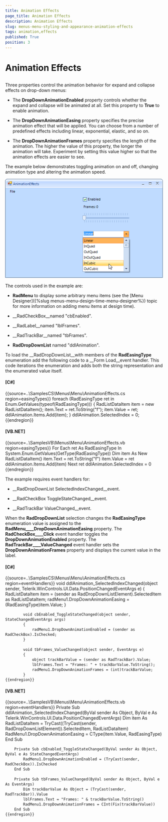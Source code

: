 ```yaml
---
title: Animation Effects
page_title: Animation Effects
description: Animation Effects
slug: menus-menu-styling-and-appearance-animation-effects
tags: animation,effects
published: True
position: 3
---
```


# Animation Effects



## 

Three properties control the animation behavior for expand and collapse effects on drop-down menus:

* The __DropDownAnimationEnabled__ property controls whether the expand and collapse will be animated at all. Set this property to __True__ to enable animation. 


* The __DropDownAnimationEasing__ property specifies the precise animation effect that will be applied. You can choose from a number of predefined effects including linear, exponential, elastic, and so on. 


* The __DropDownAnimationFrames__ property specifies the length of the animation. The higher the value of this property, the longer the animation will take. Experiment by setting this value higher so that the animation effects are easier to see.

The example below demonstrates toggling animation on and off, changing animation type and altering the animation speed. 

![menus-menu-styling-and-appearance-animation-effects 001](images/menus-menu-styling-and-appearance-animation-effects001.png)

The controls used in the example are:

* __RadMenu__ to display some arbitrary menu items (see the [Menu Designer]({%slug menus-menu-design-time-menu-designer%}) topic for more information on adding menu items at design time).

* __RadCheckBox__named "cbEnabled".

* __RadLabel__named "lblFrames".

* __RadTrackBar__named "tbFrames".

* __RadDropDownList__ named "ddlAnimation".  

To load the __RadDropDownList__with members of the __RadEasingType__ enumeration add the following code to a __Form Load__event handler. This code iterations the enumeration and adds both the string representation and the enumerated value itself. 



#### __[C#]__

{{source=..\SamplesCS\Menus\Menu\AnimationEffects.cs region=easingTypes}}
	            foreach (RadEasingType ret in Enum.GetValues(typeof(RadEasingType)))
	            {
	                RadListDataItem item = new RadListDataItem();
	                item.Text = ret.ToString("f");
	                item.Value = ret;
	                ddlAnimation.Items.Add(item);
	            }
	            ddlAnimation.SelectedIndex = 0;
	{{endregion}}



#### __[VB.NET]__

{{source=..\SamplesVB\Menus\Menu\AnimationEffects.vb region=easingTypes}}
	        For Each ret As RadEasingType In System.Enum.GetValues(GetType(RadEasingType))
	            Dim item As New RadListDataItem()
	            item.Text = ret.ToString("f")
	            item.Value = ret
	            ddlAnimation.Items.Add(item)
	        Next ret
	        ddlAnimation.SelectedIndex = 0
	{{endregion}}



The example requires event handlers for: 

* __RadDropDownList SelectedIndexChanged__event.

* __RadCheckBox ToggleStateChanged__event.

* __RadTrackBar ValueChanged__event.

When the __RadDropDownList__ selection changes the __RadEasingType__ enumeration value is assigned to the __RadMenu____DropDownAnimationEasing__ property. The __RadCheckBox____Click__ event handler toggles the __DropDownAnimationEnabled__ property. The __RadTrackBar____ValueChanged__ event handler sets the __DropDownAnimationFrames__ property and displays the current value in the label. 



#### __[C#]__

{{source=..\SamplesCS\Menus\Menu\AnimationEffects.cs region=eventHandlers}}
	        void ddlAnimation_SelectedIndexChanged(object sender, Telerik.WinControls.UI.Data.PositionChangedEventArgs e)
	        {
	            RadListDataItem item = (sender as RadDropDownListElement).SelectedItem as RadListDataItem;
	            radMenu1.DropDownAnimationEasing = (RadEasingType)item.Value;
	        }
	
	        void cbEnabled_ToggleStateChanged(object sender, StateChangedEventArgs args)
	        {
	            radMenu1.DropDownAnimationEnabled = (sender as RadCheckBox).IsChecked;
	        }
	
	        void tbFrames_ValueChanged(object sender, EventArgs e)
	        {
	            object trackBarValue = (sender as RadTrackBar).Value;
	            lblFrames.Text = "Frames: " + trackBarValue.ToString();
	            radMenu1.DropDownAnimationFrames = (int)trackBarValue;
	        }
	{{endregion}}



#### __[VB.NET]__

{{source=..\SamplesVB\Menus\Menu\AnimationEffects.vb region=eventHandlers}}
	    Private Sub ddlAnimation_SelectedIndexChanged(ByVal sender As Object, ByVal e As Telerik.WinControls.UI.Data.PositionChangedEventArgs)
	        Dim item As RadListDataItem = TryCast((TryCast(sender, RadDropDownListElement)).SelectedItem, RadListDataItem)
	        RadMenu1.DropDownAnimationEasing = CType(item.Value, RadEasingType)
	    End Sub
	
	    Private Sub cbEnabled_ToggleStateChanged(ByVal sender As Object, ByVal e As StateChangedEventArgs)
	        RadMenu1.DropDownAnimationEnabled = (TryCast(sender, RadCheckBox)).IsChecked
	    End Sub
	
	    Private Sub tbFrames_ValueChanged(ByVal sender As Object, ByVal e As EventArgs)
	        Dim trackBarValue As Object = (TryCast(sender, RadTrackBar)).Value
	        lblFrames.Text = "Frames: " & trackBarValue.ToString()
	        RadMenu1.DropDownAnimationFrames = CInt(Fix(trackBarValue))
	    End Sub
	{{endregion}}


